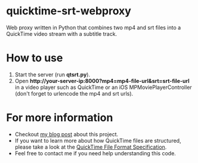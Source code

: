 quicktime-srt-webproxy
======================

Web proxy written in Python that combines two mp4 and srt files into a QuickTime video stream with a subtitle track.


How to use
======================

1. Start the server (run **qtsrt.py**).
2. Open **http://your-server-ip:8000?mp4=mp4-file-url&srt=srt-file-url** in a video player such as QuickTime or an iOS MPMoviePlayerController (don't forget to urlencode the mp4 and srt urls).

For more information
======================

* Checkout [my blog post](http://alexistaugeron.com/blog/2013/09/02/streaming-mp4-videos-plus-srt-subtitles-with-airplay/) about this project.
* If you want to learn more about how QuickTime files are structured, please take a look at the [QuickTime File Format Specification](https://developer.apple.com/library/mac/documentation/QuickTime/QTFF).
* Feel free to contact me if you need help understanding this code.